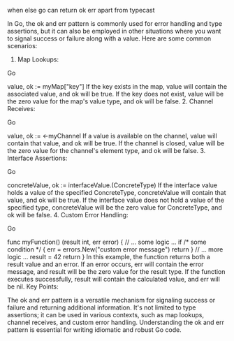 when else go can return ok err apart from typecast



In Go, the ok and err pattern is commonly used for error handling and type assertions, but it can also be employed in other situations where you want to signal success or failure along with a value. Here are some common scenarios:

1. Map Lookups:

Go

value, ok := myMap["key"]
If the key exists in the map, value will contain the associated value, and ok will be true.
If the key does not exist, value will be the zero value for the map's value type, and ok will be false.
2. Channel Receives:

Go

value, ok := <-myChannel
If a value is available on the channel, value will contain that value, and ok will be true.
If the channel is closed, value will be the zero value for the channel's element type, and ok will be false.
3. Interface Assertions:

Go

concreteValue, ok := interfaceValue.(ConcreteType)
If the interface value holds a value of the specified ConcreteType, concreteValue will contain that value, and ok will be true.
If the interface value does not hold a value of the specified type, concreteValue will be the zero value for ConcreteType, and ok will be false.
4. Custom Error Handling:

Go

func myFunction() (result int, err error) {
    // ... some logic ...
    if /* some condition */ {
        err = errors.New("custom error message")
        return
    }
    // ... more logic ...
    result = 42
    return
}
In this example, the function returns both a result value and an error.
If an error occurs, err will contain the error message, and result will be the zero value for the result type.
If the function executes successfully, result will contain the calculated value, and err will be nil.
Key Points:

The ok and err pattern is a versatile mechanism for signaling success or failure and returning additional information.
It's not limited to type assertions; it can be used in various contexts, such as map lookups, channel receives, and custom error handling.
Understanding the ok and err pattern is essential for writing idiomatic and robust Go code.